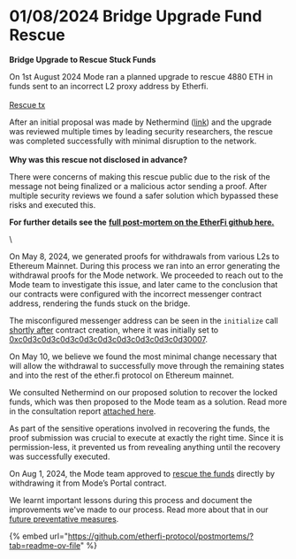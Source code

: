# 01/08/2024 Bridge Upgrade Fund Rescue

**Bridge Upgrade to Rescue Stuck Funds**

On 1st August 2024 Mode ran a planned upgrade to rescue 4880 ETH in funds sent to an incorrect L2 proxy address by Etherfi. \
\
[Rescue tx ](https://etherscan.io/tx/0x9154d2b581e84b15615b4a857476af9fa6b682622d6e30e7c28bae6331a5fe39)

After an initial proposal was made by Nethermind ([link](https://github.com/etherfi-protocol/postmortems/blob/master/1715209000-l2-l1-sync-misconfiguration/NM0243-ETHERFI-REPORT.pdf)) and the upgrade was reviewed multiple times by leading security researchers, the rescue was completed successfully with minimal disruption to the network. \
\
**Why was this rescue not disclosed in advance?**&#x20;

There were concerns of making this rescue public due to the risk of the message not being finalized or a malicious actor sending a proof. After multiple security reviews we found a safer solution which bypassed these risks and executed this.&#x20;

**For further details see the** [**full post-mortem on the EtherFi github here.** ](https://github.com/etherfi-protocol/postmortems/?tab=readme-ov-file)

\










On May 8, 2024, we generated proofs for withdrawals from various L2s to Ethereum Mainnet. During this process we ran into an error generating the withdrawal proofs for the Mode network. We proceeded to reach out to the Mode team to investigate this issue, and later came to the conclusion that our contracts were configured with the incorrect messenger contract address, rendering the funds stuck on the bridge.

The misconfigured messenger address can be seen in the `initialize` call [shortly after](https://explorer.mode.network/tx/0x7615241a93e8d64560a8f9169ff82c048b53ae65d6bf3caee0dd9e85a0f8878a) contract creation, where it was initially set to [0xc0d3c0d3c0d3c0d3c0d3c0d3c0d3c0d3c0d30007](https://explorer.mode.network/address/0xc0d3c0d3c0d3c0d3c0d3c0d3c0d3c0d3c0d30007).

On May 10, we believe we found the most minimal change necessary that will allow the withdrawal to successfully move through the remaining states and into the rest of the ether.fi protocol on Ethereum mainnet.

We consulted Nethermind on our proposed solution to recover the locked funds, which was then proposed to the Mode team as a solution. Read more in the consultation report [attached here](https://github.com/etherfi-protocol/postmortems/blob/master/1715209000-l2-l1-sync-misconfiguration/NM0243-ETHERFI-REPORT.pdf).

As part of the sensitive operations involved in recovering the funds, the proof submission was crucial to execute at exactly the right time. Since it is permission-less, it prevented us from revealing anything until the recovery was successfully executed.

On Aug 1, 2024, the Mode team approved to [rescue the funds](https://etherscan.io/tx/0x9154d2b581e84b15615b4a857476af9fa6b682622d6e30e7c28bae6331a5fe39) directly by withdrawing it from Mode’s Portal contract.

We learnt important lessons during this process and document the improvements we've made to our process. Read more about that in our [future preventative measures](https://github.com/etherfi-protocol/postmortems/blob/master/1715209000-l2-l1-sync-misconfiguration/prevention.md).





















{% embed url="https://github.com/etherfi-protocol/postmortems/?tab=readme-ov-file" %}
